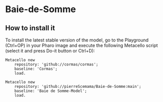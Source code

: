 # Baie-de-Somme

## How to install it

To install the latest stable version of the model, go to the Playground (Ctrl+OP) in your Pharo image and execute the following Metacello script (select it and press Do-it button or Ctrl+D):

```st
Metacello new
    repository: 'github://cormas/cormas';
    baseline: 'Cormas';
    load.

Metacello new
    repository: 'github://pierreScemama/Baie-de-Somme:main';
    baseline: 'Baie de Somme-Model';
    load.
```
